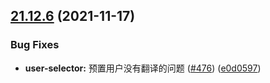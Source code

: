 ## [21.12.6](https://github.com/growingio/gio-design-pro/compare/v21.12.5...v21.12.6) (2021-11-17)


### Bug Fixes

* **user-selector:** 预置用户没有翻译的问题 ([#476](https://github.com/growingio/gio-design-pro/issues/476)) ([e0d0597](https://github.com/growingio/gio-design-pro/commit/e0d05970a5c56b0145696862ba87a9b3c5138a5d))



